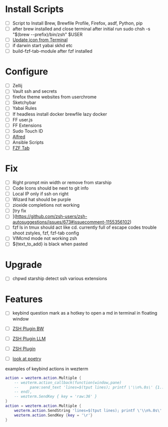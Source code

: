 # Install Scripts
- [ ] Script to Install Brew, Brewfile Profile, Firefox, asdf, Python, pip 
- [ ] after brew installed and close terminal after initial run sudo chsh -s "$(brew --prefix)/bin/zsh" $USER
- [ ] [Update icon from Terminal](https://superuser.com/questions/618501/changing-an-applications-icon-from-the-terminal-osx)
- [ ] if darwin start yabai skhd etc
- [ ] build-fzf-tab-module after fzf installed

# Configure 
- [ ] Zellij
- [ ] Vault ssh and secrets
- [ ] firefox theme websites from userchrome
- [ ] Sketchybar
- [ ] Yabai Rules
- [ ] If headless install docker brewfile lazy docker 
- [ ] FF user.js
- [ ] FF Extensions
- [ ] Sudo Touch ID
- [ ] [Alfred](https://github.com/typkrft/dotfiles-bak/tree/main/Library/Application%20Support/Alfred/Alfred.alfredpreferences)
- [ ] Ansible Scripts
- [ ] [FZF Tab](https://github.com/Aloxaf/fzf-tab/wiki/Preview)

# Fix
- [ ] Right prompt min width or remove from starship
- [ ] Code Icons should be next to git info 
- [ ] Local IP only if ssh on right
- [ ] Wizard hat should be purple
- [ ] zioxide completions not working
- [ ] [try fix
- [ ] ](https://github.com/zsh-users/zsh-autosuggestions/issues/673#issuecomment-1155356102)
- [ ] fzf ls in tmux should act like cd. currently full of escape codes trouble shoot zstyles, fzf, fzf-tab config
- [ ] VIMcmd mode not working zsh
- [ ] ${text_to_add} is black when pasted

# Upgrade
- [ ] chpwd starship detect ssh various extensions 

# Features
- [ ] keybind question mark as a hotkey to open a md in terminal in floating window
- [ ] [ZSH Plugin BW](https://github.com/casonadams/bitwarden-cli)
- [ ] [ZSH Plugin LLM](https://github.com/plutowang/zsh-ollama-command)
- [ ] [ZSH Plugin](https://github.com/Freed-Wu/fzf-tab-source)
- [ ] [look at poetry](https://www.youtube.com/watch?v=Ji2XDxmXSOM)


examples of keybind actions in wezterm
```lua
action = wezterm.action.Multiple {
    -- wezterm.action_callback(function(window,pane)
    --     pane:send_text 'lines=$(tput lines); printf \'\\n%.0s\' {1..$lines}; printf "\\e[1;1H\\e[2J\"'
    -- end),
    -- wezterm.SendKey { key = 'raw:36' }
}
action = wezterm.action.Multiple {
    wezterm.action.SendString 'lines=$(tput lines); printf \'\\n%.0s\' {1..$lines}; printf "\\e[1;1H\\e[2J\"',
    wezterm.action.SendKey {key = '\r'}
}
```